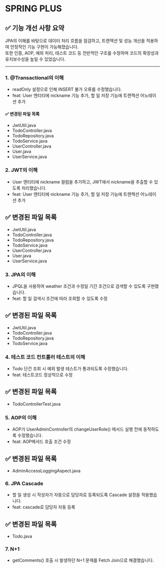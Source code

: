 # SPRING PLUS

## ✅ 기능 개선 사항 요약

JPA의 이해를 바탕으로 데이터 처리 흐름을 점검하고, 트랜잭션 및 성능 개선을 적용하여 안정적인 기능 구현이 가능해졌습니다.  
또한 인증, AOP, 예외 처리, 테스트 코드 등 전반적인 구조를 수정하며 코드의 확장성과 유지보수성을 높일 수 있었습니다.

---
### 1. @Transactional의 이해

- readOnly 설정으로 인해 INSERT 불가 오류를 수정했습니다.
- feat: User 엔티티에 nickname 기능 추가, 할 일 저장 기능에 트랜젝션 어노테이션 추가
#### ✅ 변경된 파일 목록
- JwtUtil.java
- TodoController.java
- TodoRepository.java
- TodoService.java
- UserController.java
- User.java
- UserService.java

### 2. JWT의 이해

- User 엔티티에 nickname 컬럼을 추가하고, JWT에서 nickname을 추출할 수 있도록 처리했습니다.
- feat: User 엔티티에 nickname 기능 추가, 할 일 저장 기능에 트랜젝션 어노테이션 추가
## ✅ 변경된 파일 목록
- JwtUtil.java
- TodoController.java
- TodoRepository.java
- TodoService.java
- UserController.java
- User.java
- UserService.java

### 3. JPA의 이해

- JPQL을 사용하여 weather 조건과 수정일 기간 조건으로 검색할 수 있도록 구현했습니다.
- feat: 할 일 검색시 조건에 따라 조회할 수 있도록 수정
## ✅ 변경된 파일 목록

- JwtUtil.java
- TodoController.java
- TodoRepository.java
- TodoService.java

### 4. 테스트 코드 컨트롤러 테스트의 이해

- Todo 단건 조회 시 예외 발생 테스트가 통과되도록 수정했습니다.
- feat: 테스트코드 정상적으로 수정
## ✅ 변경된 파일 목록

- TodoControllerTest.java


### 5. AOP의 이해

- AOP가 UserAdminController의 changeUserRole() 메서드 실행 전에 동작하도록 수정했습니다.
- feat: AOP메서드 호출 조건 수정
## ✅ 변경된 파일 목록

- AdminAccessLoggingAspect.java
  
### 6. JPA Cascade
- 할 일 생성 시 작성자가 자동으로 담당자로 등록되도록 Cascade 설정을 적용했습니다.
- feat: cascade로 담당자 자동 등록
## ✅ 변경된 파일 목록
- Todo.java


### 7. N+1

- getComments() 호출 시 발생하던 N+1 문제를 Fetch Join으로 해결했습니다.
